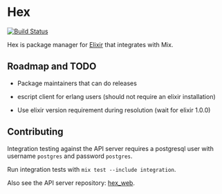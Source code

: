 # Hex

[![Build Status](https://travis-ci.org/ericmj/hex.png?branch=master "Build Status")](http://travis-ci.org/ericmj/hex)

Hex is package manager for [Elixir](https://github.com/elixir-lang/elixir) that integrates with Mix.

## Roadmap and TODO

* Package maintainers that can do releases

* escript client for erlang users (should not require an elixir installation)

* Use elixir version requirement during resolution (wait for elixir 1.0.0)

## Contributing

Integration testing against the API server requires a postgresql user with username `postgres` and password `postgres`.

Run integration tests with `mix test --include integration`.

Also see the API server repository: [hex_web](https://github.com/ericmj/hex_web).
